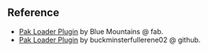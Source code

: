 
## Reference

- [Pak Loader Plugin](https://www.fab.com/listings/ef814175-81dd-4ab5-af3e-56a80c1112c4) by Blue Mountains @ fab.
- [Pak Loader Plugin](https://buckminsterfullerene02.github.io/dev-guide/ModSupport/NativeLoading/PakLoader.html) by buckminsterfullerene02 @ github.